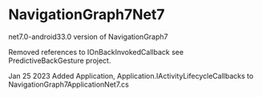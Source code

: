 # NavigationGraph7Net7
net7.0-android33.0 version of NavigationGraph7

Removed references to IOnBackInvokedCallback see PredictiveBackGesture project.

Jan 25 2023
Added Application, Application.IActivityLifecycleCallbacks to NavigationGraph7ApplicationNet7.cs 
